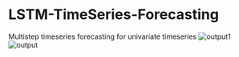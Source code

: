 # LSTM-TimeSeries-Forecasting
Multistep timeseries forecasting for univariate timeseries
![output1](https://user-images.githubusercontent.com/60859449/155307544-733af727-6a18-4cf8-8ad2-410de03269d1.png)
![output](https://user-images.githubusercontent.com/60859449/155307620-534fc36b-1345-4460-b5ee-96aa08d671b3.png)
